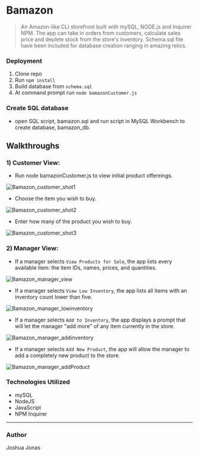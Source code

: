 # Bamazon

>An Amazon-like CLI storefront built with mySQL, NODE.js and Inquirer NPM. The app can take in orders from customers, calculate sales price and deplete stock from the store's inventory. Schema.sql file have been included for database creation ranging in amazing relics.

### Deployment

1. Clone repo
2. Run `npm install`
3. Build database from `schema.sql`
4. At command prompt run `node bamazonCustomer.js`


### Create SQL database
- open SQL script, bamazon.sql and run script in MySQL Workbench to create database, bamazon_db.

## Walkthroughs
### 1) Customer View:

* Run node bamazonCustomer.js to view initial product offereings.

![Bamazon_customer_shot1](https://user-images.githubusercontent.com/51797891/66098218-9c13c400-e556-11e9-86ef-9a77e8125026.jpg)

* Choose the item you wish to buy.

![Bamazon_customer_shot2](https://user-images.githubusercontent.com/51797891/66098252-b6e63880-e556-11e9-9060-99b4f8326c78.jpg)

* Enter how many of the product you wish to buy.

![Bamazon_customer_shot3](https://user-images.githubusercontent.com/51797891/66098268-c5345480-e556-11e9-9500-1a02721df80b.jpg)


### 2) Manager View: 

* If a manager selects `View Products for Sale`, the app lists every available item: the item IDs, names, prices, and quantities.

![Bamazon_manager_view](https://user-images.githubusercontent.com/51797891/66098319-fa40a700-e556-11e9-8d0e-4b8f1421d469.jpg)

* If a manager selects `View Low Inventory`, the app lists all items with an inventory count lower than five.

![Bamazon_manager_lowinventory](https://user-images.githubusercontent.com/51797891/66098340-0d537700-e557-11e9-9ee0-0615f5a91b08.jpg)

* If a manager selects `Add to Inventory`, the app displays a prompt that will let the manager "add more" of any item currently in the store.

![Bamazon_manager_addinventory](https://user-images.githubusercontent.com/51797891/66098283-d1b8ad00-e556-11e9-8cd6-a1a27b7d175c.jpg)

* If a manager selects `Add New Product`, the app will allow the manager to add a completely new product to the store.

![Bamazon_manager_addProduct](https://user-images.githubusercontent.com/51797891/66098296-e2692300-e556-11e9-93f2-3f50c3dbdeb6.jpg)


### Technologies Utilized

* mySQL
* NodeJS
* JavaScript
* NPM Inquirer

---

### Author

Joshua Jonas
